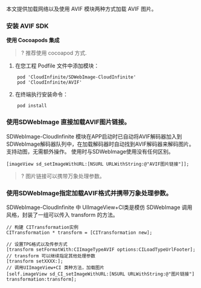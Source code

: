 
本文提供加载网络以及使用 AVIF 模块两种方式加载 AVIF 图片。

### 安装 AVIF SDK

**使用 Cocoapods 集成**

>? 推荐使用 cocoapod 方式.

1. 在您工程 Podfile 文件中添加模块：
```
    pod 'CloudInfinite/SDWebImage-CloudInfinite'
    pod 'CloudInfinite/AVIF'
```
2. 在终端执行安装命令：
```
    pod install
```

### 使用SDWebImage 直接加载AVIF图片链接。
SDWebImage-CloudInfinite 模块在APP启动时已自动将AVIF解码器加入到SDWebImage解码器队列中，在加载解码器时自动找到AVIF解码器来解码图片。
支持动图，无需额外操作。
使用时与SDWebImage使用没有任何区别。
```
[imageView sd_setImageWithURL:[NSURL URLWithString:@"AVIF图片链接"]];
```
>? 图片链接可以携带万象处理参数。

### 使用SDWebImage指定加载AVIF格式并携带万象处理参数。
SDWebImage-CloudInfinite 中 UIImageView+CI类是模仿 SDWebImage 调用风格，封装了一组可以传入 transform 的方法。
```
// 构建 CITransformation实例
CITransformation * transform = [CITransformation new];

// 设置TPG格式以及传参方式
[transform setFormatWith:CIImageTypeAVIF options:CILoadTypeUrlFooter];
// transform 可以继续指定其他处理参数
[transform setXXXX:];
// 调用UIImageView+CI 类种方法，加载图片
[self.imageView sd_CI_setImageWithURL:[NSURL URLWithString:@"图片链接"] transformation:transform];
```


